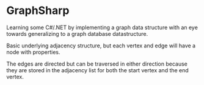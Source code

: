 
# GraphSharp

Learning some C#/.NET by implementing a graph data structure with an eye
towards generalizing to a graph database datastructure.

Basic underlying adjacency structure, but each vertex and edge will have a node
with properties.

The edges are directed but can be traversed in either direction because they
are stored in the adjacency list for both the start vertex and the end vertex.

